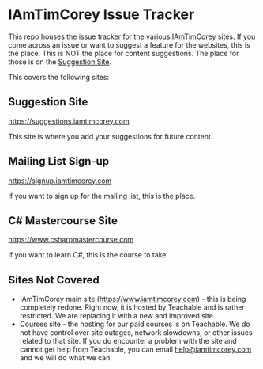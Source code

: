 # IAmTimCorey Issue Tracker
This repo houses the issue tracker for the various IAmTimCorey sites. If you come across an issue or want to suggest a feature for the websites, this is the place. This is NOT the place for content suggestions. The 
place for those is on the [Suggestion Site](https://suggestions.iamtimcorey.com).

This covers the following sites:
 
## Suggestion Site
https://suggestions.iamtimcorey.com

This site is where you add your suggestions for future content.

## Mailing List Sign-up
https://signup.iamtimcorey.com

If you want to sign up for the mailing list, this is the place.

## C# Mastercourse Site
https://www.csharpmastercourse.com

If you want to learn C#, this is the course to take.

## Sites Not Covered
 * IAmTimCorey main site (https://www.iamtimcorey.com) - this is being completely redone. Right now, it is hosted by Teachable and is rather restricted. We are replacing it with a new and improved site.
 * Courses site - the hosting for our paid courses is on Teachable. We do not have control over site outages, network slowdowns, or other issues related to that site. If you do encounter a problem with the site and cannot get help from Teachable, you can email help@iamtimcorey.com and we will do what we can.